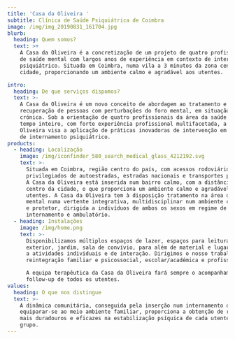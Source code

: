 ```yaml
---
title: 'Casa da Oliveira '
subtitle: Clínica de Saúde Psiquiátrica de Coimbra
image: /img/img_20190831_161704.jpg
blurb:
  heading: Quem somos?
  text: >+
    A Casa da Oliveira é a concretização de um projeto de quatro profissionais
    de saúde mental com largos anos de experiência em contexto de internamento
    psiquiátrico. Situada em Coimbra, numa vila a 3 minutos da zona centro da
    cidade, proporcionando um ambiente calmo e agradável aos utentes.

intro:
  heading: De que serviços dispomos?
  text: >-
    A Casa da Oliveira é um novo conceito de abordagem ao tratamento e
    recuperação de pessoas com perturbações do foro mental, em situação aguda ou
    crónica. Sob a orientação de quatro profissionais da área da saúde mental, a
    tempo inteiro, com forte experiência profissional multifacetada, a Casa da
    Oliveira visa a aplicação de práticas inovadoras de intervenção em contexto
    de internamento psiquiátrico.
products:
  - heading: Localização
    image: /img/iconfinder_580_search_medical_glass_4212192.svg
    text: >-
      Situada em Coimbra, região centro do país, com acessos rodoviários
      privilegiados de autoestradas, estradas nacionais e transportes públicos.
      A Casa da Oliveira está inserida num bairro calmo, com a distância qb do
      centro da cidade, o que proporciona um ambiente calmo e agradável aos
      utentes. A Casa da Oliveira tem à disposição tratamento na área da saúde
      mental numa vertente integrativa, multidisciplinar num ambiente continente
      e protetor, dirigida a indivíduos de ambos os sexos em regime de
      internamento e ambulatório.
  - heading: Instalações
    image: /img/home.png
    text: >-
      Disponibilizamos múltiplos espaços de lazer, espaços para leitura, piscina
      exterior, jardim, sala de convívio, para além de material e lugares afetos
      a atividades individuais e de interação. Dirigimos o nosso trabalho para a
      reintegração familiar e psicossocial, escolar/académica e profissional. 

      A equipa terapêutica da Casa da Oliveira fará sempre o acompanhamento em
      follow-up de todos os utentes.
values:
  heading: O que nos distingue
  text: >-
    A dinâmica comunitária, conseguida pela inserção num internamento que visa
    equiparar-se ao meio ambiente familiar, proporciona a obtenção de resultados
    mais duradouros e eficazes na estabilização psíquica de cada utente, e do
    grupo.
---
```


